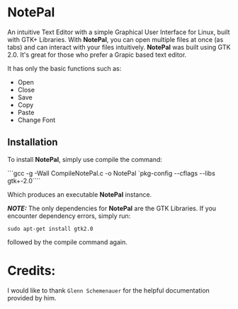 # **NotePal**

An intuitive Text Editor with a simple Graphical User Interface for Linux, built with GTK+ Libraries. With **NotePal**, you can open multiple files at once (as tabs) and can interact with your files intuitively. **NotePal** was built using GTK 2.0. It's great for those who prefer a Grapic based text editor.

It has only the basic functions such as:
* Open
* Close
* Save
* Copy
* Paste
* Change Font

## Installation

To install **NotePal**, simply use compile the command:

```gcc -g -Wall CompileNotePal.c -o NotePal `pkg-config --cflags --libs gtk+-2.0````

Which produces an executable **NotePal** instance.


**_NOTE:_** The only dependencies for **NotePal** are the GTK Libraries.
If you encounter dependency errors, simply run:

```sudo apt-get install gtk2.0```

followed by the compile command again.

# Credits:
I would like to thank ```Glenn Schemenauer``` for the helpful documentation provided by him.
